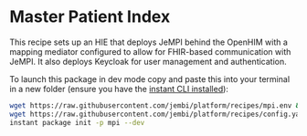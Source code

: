 # Master Patient Index

This recipe sets up an HIE that deploys JeMPI behind the OpenHIM with a mapping mediator configured to allow for FHIR-based communication with JeMPI. It also deploys Keycloak for user management and authentication.

To launch this package in dev mode copy and paste this into your terminal in a new folder (ensure you have the [instant CLI installed](https://jembi.gitbook.io/instant-v2/getting-started/quick-start)):

```bash
wget https://raw.githubusercontent.com/jembi/platform/recipes/mpi.env && \
wget https://raw.githubusercontent.com/jembi/platform/recipes/config.yaml && \
instant package init -p mpi --dev
```
